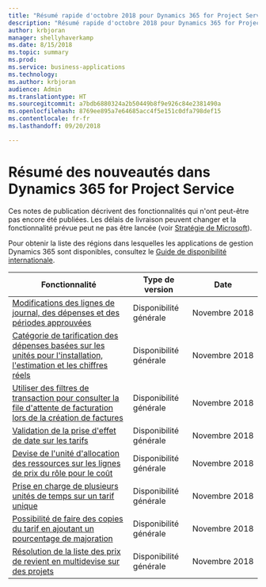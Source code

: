 ```yaml
---
title: "Résumé rapide d'octobre 2018 pour Dynamics 365 for Project Service"
description: "Résumé rapide d'octobre 2018 pour Dynamics 365 for Project Service"
author: krbjoran
manager: shellyhaverkamp
ms.date: 8/15/2018
ms.topic: summary
ms.prod: 
ms.service: business-applications
ms.technology: 
ms.author: krbjoran
audience: Admin
ms.translationtype: HT
ms.sourcegitcommit: a7bdb6880324a2b50449b8f9e926c84e2381490a
ms.openlocfilehash: 8769ee895a7e64685acc4f5e151c0dfa798def15
ms.contentlocale: fr-fr
ms.lasthandoff: 09/20/2018

---
```

#  <a name="summary-of-whats-new-in-dynamics-365-for-project-service"></a>Résumé des nouveautés dans Dynamics 365 for Project Service

Ces notes de publication décrivent des fonctionnalités qui n'ont peut-être pas encore été publiées. Les délais de livraison peuvent changer et la fonctionnalité prévue peut ne pas être lancée (voir [Stratégie de Microsoft](https://go.microsoft.com/fwlink/p/?linkid=2007332)).

Pour obtenir la liste des régions dans lesquelles les applications de gestion Dynamics 365 sont disponibles, consultez le [Guide de disponibilité internationale](https://aka.ms/dynamics_365_international_availability_deck). 


| Fonctionnalité                                                                                                                                                                                                 | Type de version | Date |
|---------------------------------------------------------------------------------------------------------------------------------------------------------------------------------------------------------|--------------|----------------------|
| [Modifications des lignes de journal, des dépenses et des périodes approuvées](../project-service/customer-driven-enhancements/adjustments-approved-time-expense-journal-lines.md)                                       | Disponibilité générale           | Novembre 2018          |
| [Catégorie de tarification des dépenses basées sur les unités pour l'installation, l'estimation et les chiffres réels](../project-service/customer-driven-enhancements/unit-aware-expense-category-pricing-setup-estimation-actuals.md)           | Disponibilité générale           | Novembre 2018          |
| [Utiliser des filtres de transaction pour consulter la file d'attente de facturation lors de la création de factures](../project-service/customer-driven-enhancements/use-transaction-filters-review-invoicing-backlog-creating-invoices.md) | Disponibilité générale           | Novembre 2018          |
| [Validation de la prise d'effet de date sur les tarifs](../project-service/customer-driven-enhancements/date-effectivity-validations.md)                                                                       | Disponibilité générale           | Novembre 2018          |
| [Devise de l'unité d'allocation des ressources sur les lignes de prix du rôle pour le coût](../project-service/customer-driven-enhancements/resourcing-unit-currency-on-pricelist-lines.md)                                             | Disponibilité générale           | Novembre 2018          |
| [Prise en charge de plusieurs unités de temps sur un tarif unique](../project-service/customer-driven-enhancements/Support-for-timeunit-for-resource-pricing.md)                                              | Disponibilité générale           | Novembre 2018          |
| [Possibilité de faire des copies du tarif en ajoutant un pourcentage de majoration](../project-service/customer-driven-enhancements/Copies-of-price-list-adding-markup.md)                                         | Disponibilité générale           | Novembre 2018          |
| [Résolution de la liste des prix de revient en multidevise sur des projets](../project-service/customer-driven-enhancements/Resolution-of-cost-price-list-for-projects.md)                                           | Disponibilité générale           | Novembre 2018          |

